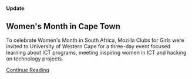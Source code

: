 #### Update

## Women's Month in Cape Town

To celebrate Women's Month in South Africa, Mozilla Clubs for Girls were invited to University of Western Cape for a three-day event focused learning about ICT programs, meeting inspiring women in ICT and hacking on technology projects. 

[Continue Reading](https://uwcmozillaclubsite.wordpress.com/2016/09/03/womens-month/)
